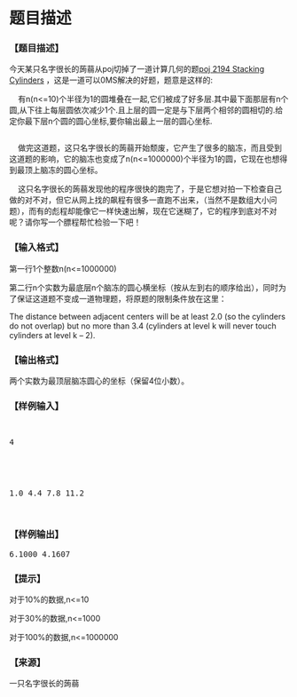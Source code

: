 # 题目描述


<h3>
【题目描述】
</h3>
<p>
今天某只名字很长的蒟蒻从poj切掉了一道计算几何的题<a href="http://poj.org/problem?id=2194" target="_blank">poj 2194 Stacking Cylinders</a> ，这是一道可以0MS解决的好题，题意是这样的:
</p>
<p>
    有n(n&lt;=10)个半径为1的圆堆叠在一起,它们被成了好多层.其中最下面那层有n个圆,从下往上每层圆依次减少1个.且上层的圆一定是与下层两个相邻的圆相切的.给定你最下层n个圆的圆心坐标,要你输出最上一层的圆心坐标.
</p>
<p>
<img src="/upload/image/20170228/20170228173643_83172.jpg" alt=""/> 
</p>
<p>
    做完这道题，这只名字很长的蒟蒻开始颓废，它产生了很多的脑冻，而且受到这道题的影响，它的脑冻也变成了n(n&lt;=1000000)个半径为1的圆，它现在也想得到最顶上脑冻的圆心坐标。
</p>
<p>
    这只名字很长的蒟蒻发现他的程序很快的跑完了，于是它想对拍一下检查自己做的对不对，但它从网上找的飙程有很多一直跑不出来，（当然不是数组大小问题），而有的彪程却能像它一样快速出解，现在它迷糊了，它的程序到底对不对呢？请你写一个膘程帮忙检验一下吧！
</p>
<h3>
【输入格式】
</h3>
<p>
第一行1个整数n(n&lt;=1000000)
</p>
<p>
第二行n个实数为最底层n个脑冻的圆心横坐标（按从左到右的顺序给出），同时为了保证这道题不变成一道物理题，将原题的限制条件放在这里：
</p>
<p>
The distance between adjacent centers will be at least 2.0 (so the cylinders do not overlap) but no more than 3.4 (cylinders at level k will never touch cylinders at level k – 2).
</p>
<h3>
【输出格式】
</h3>
<p>
两个实数为最顶层脑冻圆心的坐标（保留4位小数）。
</p>
<h3>
【样例输入】
</h3>
<pre><p>
4
</p>

<p>
1.0 4.4 7.8 11.2<span style="font-family:monospace;"></span> 
</p>
</pre>
<h3>
【样例输出】
</h3>
<pre>6.1000 4.1607</pre>
<h3>
【提示】
</h3>
<p>
对于10%的数据,n&lt;=10
</p>
<p>
对于30%的数据,n&lt;=1000
</p>
<p>
对于100%的数据,n&lt;=1000000
</p>
<h3>
【来源】
</h3>
<p>
一只名字很长的蒟蒻
</p>
